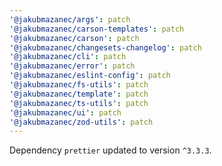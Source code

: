 ```yaml
---
'@jakubmazanec/args': patch
'@jakubmazanec/carson-templates': patch
'@jakubmazanec/carson': patch
'@jakubmazanec/changesets-changelog': patch
'@jakubmazanec/cli': patch
'@jakubmazanec/error': patch
'@jakubmazanec/eslint-config': patch
'@jakubmazanec/fs-utils': patch
'@jakubmazanec/template': patch
'@jakubmazanec/ts-utils': patch
'@jakubmazanec/ui': patch
'@jakubmazanec/zod-utils': patch
---
```

Dependency `prettier` updated to version `^3.3.3`.
